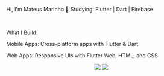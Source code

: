 Hi, I'm Mateus Marinho
🚀 Studying: Flutter | Dart | Firebase

<div style="display: inline_block"><br>
</div>

What I Build:

Mobile Apps: Cross-platform apps with Flutter & Dart

Web Apps: Responsive UIs with Flutter Web, HTML, and CSS

<div align="center"> <a href = "mailto:mateusomarinho@gmail.com"><img src="https://img.shields.io/badge/-Gmail-%23333?style=for-the-badge&logo=gmail&logoColor=white" target="_blank"></a> <a href="https://www.linkedin.com/in/mateus-marinho-908a26229/" target="_blank"><img src="https://img.shields.io/badge/-LinkedIn-%230077B5?style=for-the-badge&logo=linkedin&logoColor=white" target="_blank"></a> </div>
